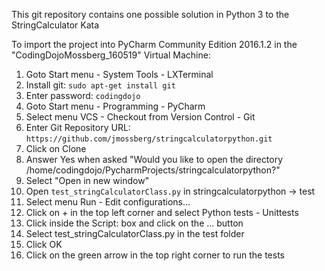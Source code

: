 This git repository contains one possible solution in Python 3 to the StringCalculator Kata

To import the project into PyCharm Community Edition 2016.1.2 in the "CodingDojoMossberg_160519" Virtual Machine:

1. Goto Start menu - System Tools - LXTerminal
1. Install git: `sudo apt-get install git`
1. Enter password: `codingdojo`
1. Goto Start menu - Programming - PyCharm
1. Select menu VCS - Checkout from Version Control - Git
1. Enter Git Repository URL: `https://github.com/jmossberg/stringcalculatorpython.git`
1. Click on Clone
1. Answer Yes when asked "Would you like to open the directory /home/codingdojo/PycharmProjects/stringcalculatorpython?"
1. Select "Open in new window"
1. Open `test_stringCalculatorClass.py` in stringcalculatorpython -> test
1. Select menu Run - Edit configurations...
1. Click on + in the top left corner and select Python tests - Unittests
1. Click inside the Script: box and click on the ... button
1. Select test_stringCalculatorClass.py in the test folder
1. Click OK
1. Click on the green arrow in the top right corner to run the tests
